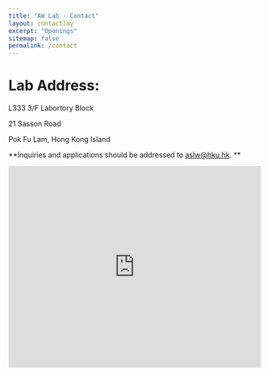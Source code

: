 ```yaml
---
title: "AW Lab - Contact"
layout: contactlay
excerpt: "Openings"
sitemap: false
permalink: /contact
---
```


# Lab Address:
L333 3/F Labortory Block

21 Sasson Road

Pok Fu Lam, Hong Kong Island

**Inquiries and applications should be addressed to aslw@hku.hk. **

<div class="pic">
<iframe width="500" height="400" src="https://maps.google.com/maps?width=100%&amp;height=600&amp;hl=en&amp;q=21%20sasson%20road%2C%20hong%20kong+(My%20Business%20Name)&amp;ie=UTF8&amp;t=&amp;z=16&amp;iwloc=B&amp;output=embed" frameborder="0" scrolling="no" marginheight="0" marginwidth="0"><a href="https://www.maps.ie/map-my-route/">Draw map route</a></iframe></div><br />
  </div>
</div>

